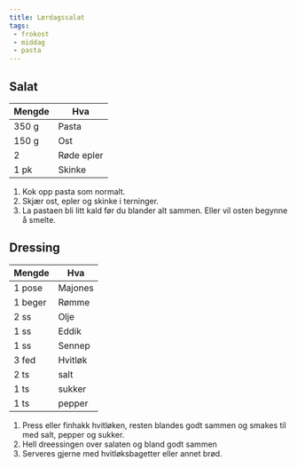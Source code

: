 ```yaml
---
title: Lørdagssalat
tags:
 - frokost
 - middag
 - pasta
---
```


## Salat

Mengde 	| Hva
---	| ---
350 g	| Pasta
150 g	| Ost
2 	| Røde epler
1 pk	| Skinke

1. Kok opp pasta som normalt.
2. Skjær ost, epler og skinke i terninger.
3. La pastaen bli litt kald før du blander alt sammen. Eller vil osten begynne å
smelte.

## Dressing

Mengde 	| Hva
---	| ---
1 pose	| Majones
1 beger | Rømme
2 ss	| Olje
1 ss 	| Eddik
1 ss 	| Sennep
3 fed	| Hvitløk
2 ts	| salt
1 ts 	| sukker
1 ts 	| pepper

1. Press eller finhakk hvitløken, resten blandes godt sammen og smakes til med
salt, pepper og sukker.
2. Hell dreessingen over salaten og bland godt sammen
3. Serveres gjerne med hvitløksbagetter eller annet brød.

